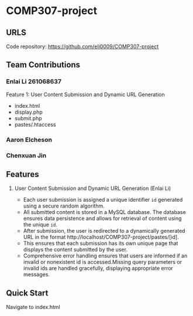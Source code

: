 # COMP307-project
## URLS
Code repository: https://github.com/eli0009/COMP307-project
## Team Contributions

### Enlai Li 261068637
Feature 1: User Content Submission and Dynamic URL Generation
- index.html
- display.php
- submit.php
- pastes/.htaccess 
### Aaron Elcheson
### Chenxuan Jin
## Features

1. User Content Submission and Dynamic URL Generation (Enlai Li)

   - Each user submission is assigned a unique identifier `id` generated using a secure random algorithm.
   - All submitted content is stored in a MySQL database. The database ensures data persistence and allows for retrieval of content using the unique `id`.
   - After submission, the user is redirected to a dynamically generated URL in the format http://localhost/COMP307-project/pastes/[id].
   - This ensures that each submission has its own unique page that displays the content submitted by the user.
   - Comprehensive error handling ensures that users are informed if an invalid or nonexistent id is accessed.Missing query parameters or invalid ids are handled gracefully, displaying appropriate error messages.

## Quick Start

Navigate to index.html
